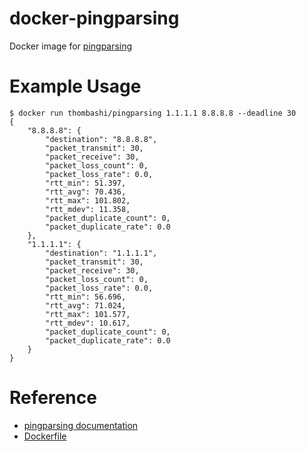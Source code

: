 # docker-pingparsing
Docker image for [pingparsing]( https://github.com/thombashi/pingparsing )


# Example Usage
```
$ docker run thombashi/pingparsing 1.1.1.1 8.8.8.8 --deadline 30
{
    "8.8.8.8": {
        "destination": "8.8.8.8",
        "packet_transmit": 30,
        "packet_receive": 30,
        "packet_loss_count": 0,
        "packet_loss_rate": 0.0,
        "rtt_min": 51.397,
        "rtt_avg": 70.436,
        "rtt_max": 101.802,
        "rtt_mdev": 11.358,
        "packet_duplicate_count": 0,
        "packet_duplicate_rate": 0.0
    },
    "1.1.1.1": {
        "destination": "1.1.1.1",
        "packet_transmit": 30,
        "packet_receive": 30,
        "packet_loss_count": 0,
        "packet_loss_rate": 0.0,
        "rtt_min": 56.696,
        "rtt_avg": 71.024,
        "rtt_max": 101.577,
        "rtt_mdev": 10.617,
        "packet_duplicate_count": 0,
        "packet_duplicate_rate": 0.0
    }
}
```

# Reference
- [pingparsing documentation]( https://pingparsing.rtfd.io/ )
- [Dockerfile]( https://github.com/thombashi/docker-pingparsing/blob/master/Dockerfile )
